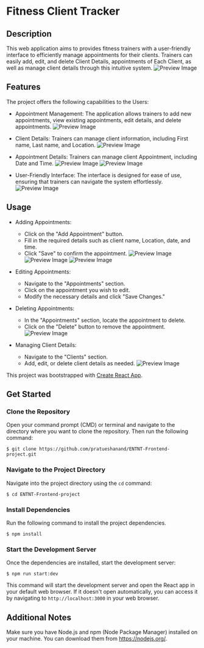 # Fitness Client Tracker

## Description

This web application aims to provides fitness trainers with a user-friendly interface to efficiently manage appointments for their clients. Trainers can easily add, edit, and delete Client Details, appointments of Each Client, as well as manage client details through this intuitive system.
![Preview Image](https://i.ibb.co/CBSX5c9/Screenshot-2023-12-12-021619.png)

## Features

The project offers the following capabilities to the Users:

* Appointment Management: The application allows trainers to add new      appointments, view existing appointments, edit details, and delete appointments.
![Preview Image](https://i.ibb.co/CBSX5c9/Screenshot-2023-12-12-021619.png)

* Client Details: Trainers can manage client information, including First name, Last name, and Location.
![Preview Image](https://i.ibb.co/Bstx8Qh/Screenshot-2023-12-12-022028.png)

* Appointment Details: Trainers can manage client Appointment, including Date and Time.
![Preview Image](https://i.ibb.co/qRtKqyf/Screenshot-2023-12-12-021806.png)
![Preview Image](https://i.ibb.co/Sw4GmJv/Screenshot-2023-12-12-021857.png)


* User-Friendly Interface: The interface is designed for ease of use, ensuring that trainers can navigate the system effortlessly.
![Preview Image](https://i.ibb.co/CBSX5c9/Screenshot-2023-12-12-021619.png)

## Usage

* Adding Appointments:
    * Click on the "Add Appointment" button.
    * Fill in the required details such as client name, Location, date, and time.
    * Click "Save" to confirm the appointment.
![Preview Image](https://i.ibb.co/HqyMnYX/Screenshot-2023-12-12-015853.png)
![Preview Image](https://i.ibb.co/Twwdbst/Screenshot-2023-12-12-015810.png)
![Preview Image](https://i.ibb.co/kygRv09/Screenshot-2023-12-12-020159.png)

* Editing Appointments:
    * Navigate to the "Appointments" section.
    * Click on the appointment you wish to edit.
    * Modify the necessary details and click "Save Changes."
<!-- ![Preview Image](https://i.ibb.co/CBSX5c9/Screenshot-2023-12-12-021619.png) -->

* Deleting Appointments:
    * In the "Appointments" section, locate the appointment to delete.
    * Click on the "Delete" button to remove the appointment.
![Preview Image](https://i.ibb.co/q9HmnyB/Screenshot-2023-12-12-030757.png)

* Managing Client Details:
    * Navigate to the "Clients" section.
    * Add, edit, or delete client details as needed.
![Preview Image](https://i.ibb.co/J7qH7BF/Screenshot-2023-12-12-022221.png)

This project was bootstrapped with [Create React App](https://github.com/facebook/create-react-app).

## Get Started

### Clone the Repository

Open your command prompt (CMD) or terminal and navigate to the directory where you want to clone the repository. Then run the following command:

```console
$ git clone https://github.com/pratueshanand/ENTNT-Frontend-project.git
```

### Navigate to the Project Directory

Navigate into the project directory using the `cd` command:

```console
$ cd ENTNT-Frontend-project
```

### Install Dependencies

Run the following command to install the project dependencies.

```console
$ npm install
```


###  Start the Development Server

Once the dependencies are installed, start the development server:

```console
$ npm run start:dev
```

This command will start the development server and open the React app in your default web browser. If it doesn't open automatically, you can access it by navigating to `http://localhost:3000` in your web browser.

## Additional Notes

Make sure you have Node.js and npm (Node Package Manager) installed on your machine. You can download them from https://nodejs.org/.